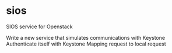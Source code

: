 sios
====

SIOS service for Openstack

Write a new service that simulates communications with Keystone 
Authenticate itself with Keystone
Mapping request to local request 


